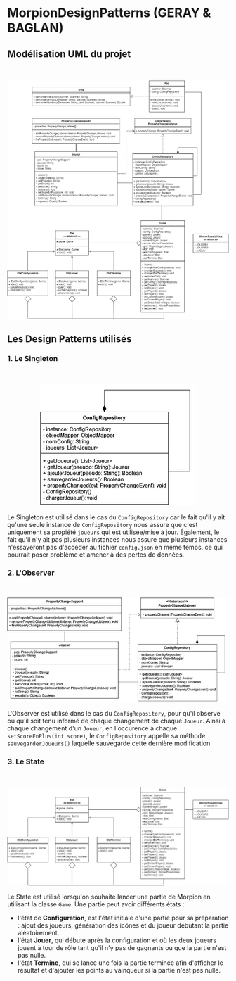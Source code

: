 # MorpionDesignPatterns (GERAY & BAGLAN)

## Modélisation UML du projet
</br>

<p align="center">
  <img src="./docs/UMLProject.jpg" />
</p>

## Les Design Patterns utilisés

###  1. Le Singleton
</br>

<p align="center">
  <img src="./docs/UMLSingleton.jpg" />
</p>

Le Singleton est utilisé dans le cas du `ConfigRepository` car le fait qu'il y ait qu'une seule instance de `ConfigRepository` nous assure que c'est uniquement sa propiété `joueurs` qui est utilisée/mise à jour. Également, le fait qu'il n'y ait pas plusieurs instances nous assure que plusieurs instances n'essayeront pas d'accéder au fichier `config.json` en même temps, ce qui pourrait poser problème et amener à des pertes de données.

###  2. L'Observer
</br>

<p align="center">
  <img src="./docs/UMLObserver.jpg" />
</p>

L'Observer est utilisé dans le cas du `ConfigRepository`, pour qu'il observe ou qu'il soit tenu informé de chaque changement de chaque `Joueur`. Ainsi à chaque changement d'un `Joueur`, en l'occurence à chaque `setScoreEnPlus(int score)`, le `ConfigRepository` appelle sa méthode `sauvegarderJoueurs()` laquelle sauvegarde cette dernière modification.

###  3. Le State
</br>

<p align="center">
  <img src="./docs/UMLState.jpg" />
</p>

Le State est utilisé lorsqu'on souhaite lancer une partie de Morpion en utilisant la classe `Game`. Une partie peut avoir différents états :
- l'état de **Configuration**, est l'état initiale d'une partie pour sa préparation : ajout des joueurs, génération des icônes et du joueur débutant la partie aléatoirement.
- l'état **Jouer**, qui débute après la configuration et où les deux joueurs jouent à tour de rôle tant qu'il n'y pas de gagnants ou que la partie n'est pas nulle.
- l'état **Termine**, qui se lance une fois la partie terminée afin d'afficher le résultat et d'ajouter les points au vainqueur si la partie n'est pas nulle.